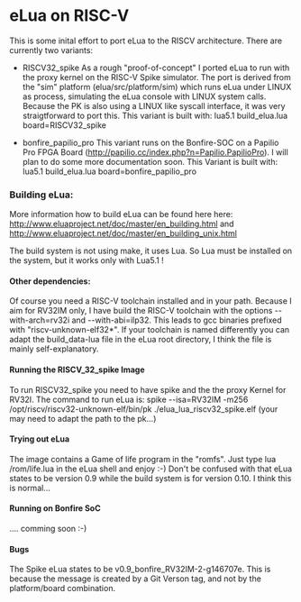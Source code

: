 
eLua on RISC-V
==============

This is some inital effort to port eLua to the RISCV architecture. There are currently two variants:

 * RISCV32_spike 
   As a rough "proof-of-concept" I ported eLua to run with the proxy kernel on the RISC-V Spike simulator. The port is derived from the "sim" platform (elua/src/platform/sim) which runs eLua under LINUX as process, simulating the eLua console with LINUX system calls. Because the PK is also using a LINUX like syscall interface, it was very straigtforward to port this.
   This variant is built with:  lua5.1 build_elua.lua board=RISCV32_spike
   
 * bonfire_papilio_pro
   This variant runs on the Bonfire-SOC on a Papilio Pro FPGA Board (http://papilio.cc/index.php?n=Papilio.PapilioPro). I will plan to do some more documentation soon. 
   This Variant is built with:   lua5.1 build_elua.lua board=bonfire_papilio_pro
   
   
### Building eLua:   
More information how to build eLua can be found here here: http://www.eluaproject.net/doc/master/en_building.html and http://www.eluaproject.net/doc/master/en_building_unix.html



The build system is not using make, it uses Lua. So Lua must be installed on the system, but it works only with Lua5.1 ! 

#### Other dependencies:
Of course you need a RISC-V toolchain installed and in your path. Because I aim for RV32IM only, I have build the RISC-V toolchain with the options --with-arch=rv32i and --with-abi=ilp32. This leads to gcc binaries prefixed with "riscv-unknown-elf32*". If your toolchain is named differently you can adapt the build_data-lua file in the eLua root directory, I think the file is mainly self-explanatory.


#### Running the RISCV_32_spike Image
To run RISCV32_spike you need to have spike and the the proxy Kernel for RV32I. The command to run eLua is:
	spike --isa=RV32IM -m256 /opt/riscv/riscv32-unknown-elf/bin/pk ./elua_lua_riscv32_spike.elf
(your may need to adapt the path to the pk...)

#### Trying out eLua
The image contains a Game of life program in the "romfs". Just type lua /rom/life.lua in the eLua shell and enjoy :-)
Don't be confused with that eLua states to be version 0.9 while the build system is for version 0.10. I think this is normal...


#### Running on Bonfire SoC
.... comming soon :-)

#### Bugs
The Spike eLua states to be v0.9_bonfire_RV32IM-2-g146707e. This is because the message is created by a Git Verson tag, and not
by the platform/board combination.






